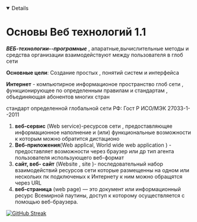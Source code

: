 <details open>

  # Основы Веб технологий 1.1

**_ВЕБ-технологии--програмные_** , апаратные,вычислительные методы и средства организации взаимодействуют между пользователя в глоб сети


**Основные цели**: Создание простых , понятий систем и интерфейса

**Интернет** - компьютирное информационое пространство глоб сети , функционирующее по определенным правилам и стандартам , объединяющая абонентов многих стран

стандарт  определенной глобальной сети РФ: Гост Р ИСО/МЭК 27033-1--2011

1. **веб-сервис** (Web service)-ресурсов сети , предоставляющяе информационное наполнение и (или) функциональные  возможности к которым можно обратится дистационо 
2. **Веб-приложения**(Web applical, World wide web application ) -  предоставляет возможности через браузер или др тип агента  пользователя использующего веб-формат 
3. **сайт, веб- сайт** (Website , site )-  последовательный набор взаимодействий ресурсов сети которые размещенны на одном или нескольих пк подключеных к Интернету к ним можно обращятся через URL 
4. **веб-страница** (web page) — это документ или информационный ресурс Всемирной паутины, доступ к которому осуществляется с помощью веб-браузера.


[![GitHub Streak](https://streak-stats.demolab.com?user=GnomosloG&theme=chartreuse-dark&hide_border=true&border_radius=4&locale=ru)](https://git.io/streak-stats)

